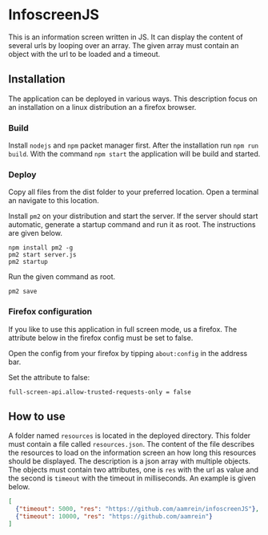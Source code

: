 # InfoscreenJS
This is an information screen written in JS. It can display the content of several urls by looping over an array.
The given array must contain an object with the url to be loaded and a timeout.

## Installation
The application can be deployed in various ways. This description focus on an installation on a linux distribution an 
a firefox browser.

### Build
Install ```nodejs``` and ```npm``` packet manager first. After the installation run ```npm run build```. With the command ```npm start``` the 
application will be build and started.

### Deploy
Copy all files from the dist folder to your preferred location. Open a terminal an navigate to this location. 

Install ```pm2``` on your distribution and start the server. If the server should start automatic, generate a startup
command and run it as root. The instructions are given below.
```
npm install pm2 -g
pm2 start server.js
pm2 startup
```
Run the given command as root.
```
pm2 save
```

### Firefox configuration
If you like to use this application in full screen mode, us a firefox. The attribute below in the firefox config must 
be set to false.

Open the config from your firefox by tipping ```about:config``` in the address bar.

Set the attribute to false: 
```
full-screen-api.allow-trusted-requests-only = false
```

## How to use
A folder named ```resources``` is located in the deployed directory. This folder must contain a file called 
```resources.json```. The content of the file describes the resources to load on the information screen an how 
long this resources should be displayed. The description is a json array with multiple objects. The objects must 
contain two attributes, one is ```res``` with the url as value and the second is ```timeout``` with the timeout in
milliseconds. An example is given below.

```json
[
  {"timeout": 5000, "res": "https://github.com/aamrein/infoscreenJS"},
  {"timeout": 10000, "res": "https://github.com/aamrein"}
]
```
